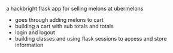 
a hackbright flask app for selling melons at ubermelons
- goes through adding melons to cart
- building a cart with sub totals and totals
- login and logout
- building classes and using flask sessions to access and store information